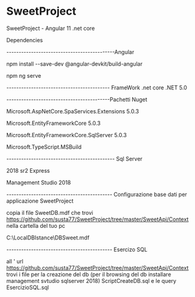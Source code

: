 # SweetProject
SweetProject - Angular 11 .net core 


Dependencies

--------------------------------------------Angular

npm install --save-dev @angular-devkit/build-angular

npm ng serve

 ------------------------------------------ FrameWork .net core
.NET 5.0

 ------------------------------------------Pachetti Nuget

Microsoft.AspNetCore.SpaServices.Extensions 5.0.3

Microsoft.EntityFrameworkCore 5.0.3

Microsoft.EntityFrameworkCore.SqlServer 5.0.3

Microsoft.TypeScript.MSBuild


-------------------------------------------- Sql Server  

2018 sr2 Express

Management Studio 2018

------------------------------------------- Configurazione base dati per applicazione SweetProject

copia il file SweetDB.mdf che trovi https://github.com/susta77/SweetProject/tree/master/SweetApi/Context nella cartella del tuo pc

C:\LocalDBIstance\DBSweet.mdf

------------------------------------------- Esercizo SQL 

all ' url https://github.com/susta77/SweetProject/tree/master/SweetApi/Context trovi i file per la creazione del db (per il browsing del db installare management svtudio sqlserver 2018) ScriptCreateDB.sql e le query EsercizioSQL.sql




